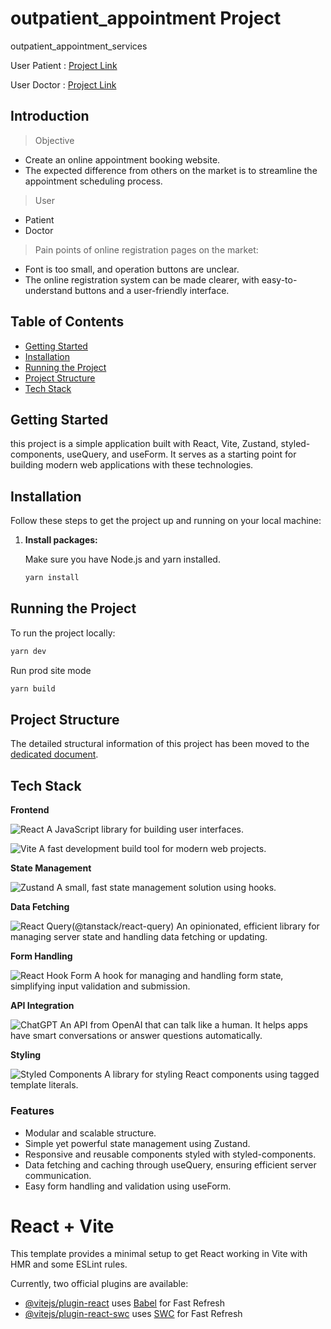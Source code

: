# outpatient_appointment Project

outpatient_appointment_services

User Patient : [Project Link](https://outpatient-appointment.web.app/)

User Doctor : [Project Link](https://outpatient-appointment.web.app/login)

## Introduction

> Objective

- Create an online appointment booking website.
- The expected difference from others on the market is to streamline the appointment scheduling process.

> User

- Patient
- Doctor

> Pain points of online registration pages on the market:

- Font is too small, and operation buttons are unclear.
- The online registration system can be made clearer, with easy-to-understand buttons and a user-friendly interface.

## Table of Contents

- [Getting Started](#getting-started)
- [Installation](#installation)
- [Running the Project](#running-the-project)
- [Project Structure](#project-structure)
- [Tech Stack](#tech-stack)

## Getting Started

this project is a simple application built with React, Vite, Zustand, styled-components, useQuery, and useForm. It serves as a starting point for building modern web applications with these technologies.

## Installation

Follow these steps to get the project up and running on your local machine:

1. **Install packages:**

   Make sure you have Node.js and yarn installed.

   ```bash
   yarn install
   ```

## Running the Project

To run the project locally:

```bash
yarn dev
```

Run prod site mode

```bash
yarn build
```

## Project Structure

The detailed structural information of this project has been moved to the [dedicated document](./PROJECT_STRUCTURE.md).

## Tech Stack

**Frontend**

![React](https://img.shields.io/badge/react-%2320232a.svg?style=for-the-badge&logo=react&logoColor=%2361DAFB) A JavaScript library for building user interfaces.

![Vite](https://img.shields.io/badge/vite-%23646CFF.svg?style=for-the-badge&logo=vite&logoColor=white) A fast development build tool for modern web projects.

**State Management**

![Zustand](https://img.shields.io/badge/zustand-%2320232a.svg?style=for-the-badge&logo=react&logoColor=%2361DAFB) A small, fast state management solution using hooks.

**Data Fetching**

![React Query](https://img.shields.io/badge/-React%20Query-FF4154?style=for-the-badge&logo=react%20query&logoColor=white)(@tanstack/react-query) An opinionated, efficient library for managing server state and handling data fetching or updating.

**Form Handling**

![React Hook Form](https://img.shields.io/badge/React%20Hook%20Form-%23EC5990.svg?style=for-the-badge&logo=reacthookform&logoColor=white) A hook for managing and handling form state, simplifying input validation and submission.

**API Integration**

![ChatGPT](https://img.shields.io/badge/chatGPT-74aa9c?style=for-the-badge&logo=openai&logoColor=white) An API from OpenAI that can talk like a human. It helps apps have smart conversations or answer questions automatically.

**Styling**

![Styled Components](https://img.shields.io/badge/styled--components-DB7093?style=for-the-badge&logo=styled-components&logoColor=white) A library for styling React components using tagged template literals.

### Features

- Modular and scalable structure.
- Simple yet powerful state management using Zustand.
- Responsive and reusable components styled with styled-components.
- Data fetching and caching through useQuery, ensuring efficient server communication.
- Easy form handling and validation using useForm.

# React + Vite

This template provides a minimal setup to get React working in Vite with HMR and some ESLint rules.

Currently, two official plugins are available:

- [@vitejs/plugin-react](https://github.com/vitejs/vite-plugin-react/blob/main/packages/plugin-react/README.md) uses [Babel](https://babeljs.io/) for Fast Refresh
- [@vitejs/plugin-react-swc](https://github.com/vitejs/vite-plugin-react-swc) uses [SWC](https://swc.rs/) for Fast Refresh
